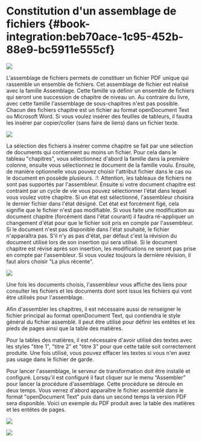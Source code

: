 # Constitution d'un assemblage de fichiers  {#book-integration:beb70ace-1c95-452b-88e9-bc5911e555cf}

![](assemblage-icon.png)

L'assemblage de fichiers permets de constituer un fichier PDF unique qui
rassemble un ensemble de fichiers. Cet assemblage de fichier est réalisé avec la
famille Assemblage. Cette famille va définir un ensemble de fichiers qui seront
une succession de chapitre de niveau un. Au contraire du livre, avec cette
famille l'assemblage de sous-chapitres n'est pas possible. Chacun des fichiers
chapitre est un fichier au format openDocument Text ou Microsoft Word. Si vous
voulez insérer des feuilles de tableurs, il faudra les insérer par copier/coller
(sans faire de liens) dans un fichier texte.

![](collating-edit.png)

La sélection des fichiers à insérer comme chapitre se fait par une sélection de
documents qui contiennent au moins un fichier. Pour cela dans le tableau
"chapitres", vous sélectionnez d'abord la famille dans la première colonne,
ensuite vous sélectionnez le document de la famille voulu. Ensuite, de manière
optionnelle vous pouvez choisir l'attribut fichier dans le cas ou le document en
possède plusieurs. :!: Attention, les tableaux de fichiers ne sont pas supportés
par l'assembleur. Ensuite si votre document chapitre est contraint par un cycle
de vie vous pouvez sélectionner l'état dans lequel vous voulez votre chapitre.
Si un état est sélectionné, l'assembleur choisira le dernier fichier dans l'état
désigné. Cet état est forcément figé, cela signifie que le fichier n'est pas
modifiable. Si vous faite une modification au document chapitre (forcément dans
l'état courant) il faudra ré-appliquer un changement d'état pour que le fichier
soit pris en compte par l'assembleur. Si le document n'est pas disponible dans
l'état souhaité, le fichier n'apparaîtra pas. S'il n'y as pas d'état, par défaut
c'est la révision du document utilisé lors de son insertion qui sera utilisé. Si
le document chapitre est révisé après son insertion, les modifications ne seront
pas prise en compte par l'assembleur. Si vous voulez toujours la dernière
révision, il faut alors choisir "La plus récente".

![](collating-view.png)

Une fois les documents choisis, l'assembleur vous affiche des liens pour
consulter les fichiers et les documents dont sont issus les fichiers qui vont
être utilisés pour l'assemblage.

Afin d'assembler les chapitres, il est nécessaire aussi de renseigner le fichier
principal au format openDocument Text, qui contiendra le style général du
fichier assemblé. Il peut être utilisé pour définir les entêtes et les pieds de
pages ainsi que la table des matières.

Pour la tables des matières, il est nécessaire d'avoir utilisé des textes avec
les styles "titre 1", "titre 2" et "titre 3" pour que cette table soit
correctement produite. Une fois utilisé, vous pouvez effacer les textes si vous
n'en avez pas usage dans le fichier de garde.

Pour lancer l'assemblage, le serveur de transformation doit être installé et
configuré. Lorsqu'il est configuré il faut cliquer sur le menu “Assembler” pour
lancer la procédure d'assemblage. Cette procédure se déroule en deux temps. Vous
verrez d'abord apparaître le fichier assemblé dans le format "openDocument Text"
puis dans un second temps la version PDF sera disponible. Voici un exemple du
PDF produit avec la table des matières et les entêtes de pages.

![](collating-toc.png)

![](collating-pdf.png)
